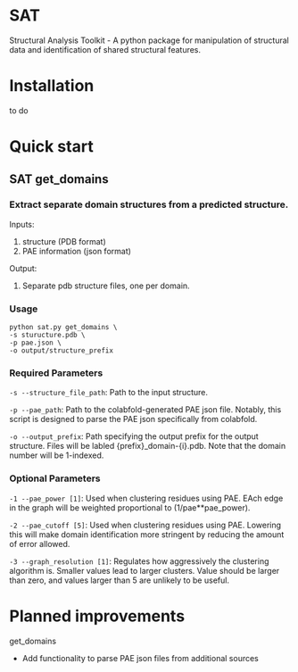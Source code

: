 # SAT
Structural Analysis Toolkit - A python package for manipulation of structural data and identification of shared structural features.

# Installation
to do

# Quick start

## SAT get_domains
### Extract separate domain structures from a predicted structure.

Inputs:
1) structure (PDB format)
2) PAE information (json format)

Output:
1) Separate pdb structure files, one per domain.

### Usage
```
python sat.py get_domains \
-s sturucture.pdb \
-p pae.json \
-o output/structure_prefix
```

### Required Parameters
`-s --structure_file_path`: Path to the input structure. 

`-p --pae_path`: Path to the colabfold-generated PAE json file. Notably, this script is designed to parse the PAE json specifically from colabfold. 

`-o --output_prefix`: Path specifying the output prefix for the output structure. Files will be labled {prefix}_domain-{i}.pdb. Note that the domain number will be 1-indexed.

### Optional Parameters
`-1 --pae_power [1]`: Used when clustering residues using PAE. EAch edge in the graph will be weighted proportional to (1/pae**pae_power).

`-2 --pae_cutoff [5]`: Used when clustering residues using PAE. Lowering this will make domain identification more stringent by reducing the amount of error allowed.

`-3 --graph_resolution [1]`: Regulates how aggressively the clustering algorithm is. Smaller values lead to larger clusters. Value should be larger than zero, and values larger than 5 are unlikely to be useful.

# Planned improvements
get_domains
- Add functionality to parse PAE json files from additional sources